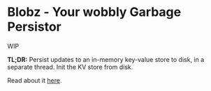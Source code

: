 # Blobz - Your wobbly Garbage Persistor

WIP

**TL;DR:** Persist updates to an in-memory key-value store to disk,
in a separate thread. Init the KV store from disk.

Read about it [here](https://renerocks.ai/blog/blobz).


